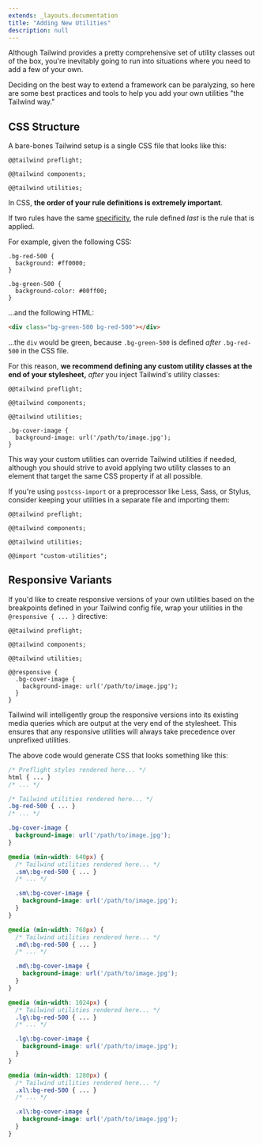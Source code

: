 ```yaml
---
extends: _layouts.documentation
title: "Adding New Utilities"
description: null
---
```


Although Tailwind provides a pretty comprehensive set of utility classes out of the box, you're inevitably going to run into situations where you need to add a few of your own.

Deciding on the best way to extend a framework can be paralyzing, so here are some best practices and tools to help you add your own utilities "the Tailwind way."

## CSS Structure

A bare-bones Tailwind setup is a single CSS file that looks like this:

```less
@@tailwind preflight;

@@tailwind components;

@@tailwind utilities;
```

In CSS, **the order of your rule definitions is extremely important**.

If two rules have the same [specificity](https://developer.mozilla.org/en-US/docs/Web/CSS/Specificity), the rule defined *last* is the rule that is applied.

For example, given the following CSS:

```less
.bg-red-500 {
  background: #ff0000;
}

.bg-green-500 {
  background-color: #00ff00;
}
```

...and the following HTML:

```html
<div class="bg-green-500 bg-red-500"></div>
```

...the `div` would be green, because `.bg-green-500` is defined *after* `.bg-red-500` in the CSS file.

For this reason, **we recommend defining any custom utility classes at the end of your stylesheet,** *after* you inject Tailwind's utility classes:

```less
@@tailwind preflight;

@@tailwind components;

@@tailwind utilities;

.bg-cover-image {
  background-image: url('/path/to/image.jpg');
}
```

This way your custom utilities can override Tailwind utilities if needed, although you should strive to avoid applying two utility classes to an element that target the same CSS property if at all possible.

If you're using `postcss-import` or a preprocessor like Less, Sass, or Stylus, consider keeping your utilities in a separate file and importing them:

```less
@@tailwind preflight;

@@tailwind components;

@@tailwind utilities;

@@import "custom-utilities";
```

## Responsive Variants

If you'd like to create responsive versions of your own utilities based on the breakpoints defined in your Tailwind config file, wrap your utilities in the `@responsive { ... }` directive:

```less
@@tailwind preflight;

@@tailwind components;

@@tailwind utilities;

@@responsive {
  .bg-cover-image {
    background-image: url('/path/to/image.jpg');
  }
}
```

Tailwind will intelligently group the responsive versions into its existing media queries which are output at the very end of the stylesheet. This ensures that any responsive utilities will always take precedence over unprefixed utilities.

The above code would generate CSS that looks something like this:

```css
/* Preflight styles rendered here... */
html { ... }
/* ... */

/* Tailwind utilities rendered here... */
.bg-red-500 { ... }
/* ... */

.bg-cover-image {
  background-image: url('/path/to/image.jpg');
}

@media (min-width: 640px) {
  /* Tailwind utilities rendered here... */
  .sm\:bg-red-500 { ... }
  /* ... */

  .sm\:bg-cover-image {
    background-image: url('/path/to/image.jpg');
  }
}

@media (min-width: 768px) {
  /* Tailwind utilities rendered here... */
  .md\:bg-red-500 { ... }
  /* ... */

  .md\:bg-cover-image {
    background-image: url('/path/to/image.jpg');
  }
}

@media (min-width: 1024px) {
  /* Tailwind utilities rendered here... */
  .lg\:bg-red-500 { ... }
  /* ... */

  .lg\:bg-cover-image {
    background-image: url('/path/to/image.jpg');
  }
}

@media (min-width: 1280px) {
  /* Tailwind utilities rendered here... */
  .xl\:bg-red-500 { ... }
  /* ... */

  .xl\:bg-cover-image {
    background-image: url('/path/to/image.jpg');
  }
}
```
